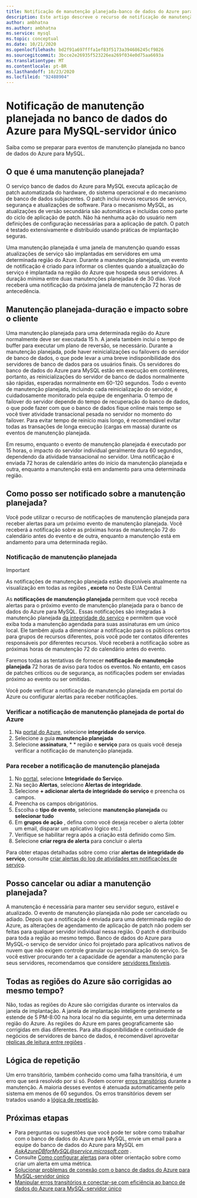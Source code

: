 ```yaml
---
title: Notificação de manutenção planejada-banco de dados do Azure para MySQL-servidor único
description: Este artigo descreve o recurso de notificação de manutenção planejada no banco de dados do Azure para MySQL-servidor único
author: ambhatna
ms.author: ambhatna
ms.service: mysql
ms.topic: conceptual
ms.date: 10/21/2020
ms.openlocfilehash: bd2f91a697fffa1ef83f5173a394686245cf9826
ms.sourcegitcommit: 3bcce2e26935f523226ea269f034e0d75aa6693a
ms.translationtype: MT
ms.contentlocale: pt-BR
ms.lasthandoff: 10/23/2020
ms.locfileid: "92488904"
---
```

# <a name="planned-maintenance-notification-in-azure-database-for-mysql---single-server"></a>Notificação de manutenção planejada no banco de dados do Azure para MySQL-servidor único

Saiba como se preparar para eventos de manutenção planejada no banco de dados do Azure para MySQL.

## <a name="what-is-a-planned-maintenance"></a>O que é uma manutenção planejada?

O serviço banco de dados do Azure para MySQL executa aplicação de patch automatizada do hardware, do sistema operacional e do mecanismo de banco de dados subjacentes. O patch inclui novos recursos de serviço, segurança e atualizações de software. Para o mecanismo MySQL, as atualizações de versão secundária são automáticas e incluídas como parte do ciclo de aplicação de patch. Não há nenhuma ação do usuário nem definições de configuração necessárias para a aplicação de patch. O patch é testado extensivamente e distribuído usando práticas de implantação seguras.

Uma manutenção planejada é uma janela de manutenção quando essas atualizações de serviço são implantadas em servidores em uma determinada região do Azure. Durante a manutenção planejada, um evento de notificação é criado para informar os clientes quando a atualização do serviço é implantada na região do Azure que hospeda seus servidores. A duração mínima entre duas manutenções planejadas é de 30 dias. Você receberá uma notificação da próxima janela de manutenção 72 horas de antecedência.

## <a name="planned-maintenance---duration-and-customer-impact"></a>Manutenção planejada-duração e impacto sobre o cliente

Uma manutenção planejada para uma determinada região do Azure normalmente deve ser executada 15 h. A janela também inclui o tempo de buffer para executar um plano de reversão, se necessário. Durante a manutenção planejada, pode haver reinicializações ou failovers do servidor de banco de dados, o que pode levar a uma breve indisponibilidade dos servidores de banco de dados para os usuários finais. Os servidores do banco de dados do Azure para MySQL estão em execução em contêineres, portanto, as reinicializações do servidor de banco de dados normalmente são rápidas, esperadas normalmente em 60-120 segundos. Todo o evento de manutenção planejada, incluindo cada reinicialização do servidor, é cuidadosamente monitorado pela equipe de engenharia. O tempo de failover do servidor depende do tempo de recuperação do banco de dados, o que pode fazer com que o banco de dados fique online mais tempo se você tiver atividade transacional pesada no servidor no momento do failover. Para evitar tempo de reinício mais longo, é recomendável evitar todas as transações de longa execução (cargas em massa) durante os eventos de manutenção planejada.

Em resumo, enquanto o evento de manutenção planejada é executado por 15 horas, o impacto do servidor individual geralmente dura 60 segundos, dependendo da atividade transacional no servidor. Uma notificação é enviada 72 horas de calendário antes do início da manutenção planejada e outra, enquanto a manutenção está em andamento para uma determinada região.

## <a name="how-can-i-get-notified-of-planned-maintenance"></a>Como posso ser notificado sobre a manutenção planejada?

Você pode utilizar o recurso de notificações de manutenção planejada para receber alertas para um próximo evento de manutenção planejada. Você receberá a notificação sobre as próximas horas de manutenção 72 do calendário antes do evento e de outra, enquanto a manutenção está em andamento para uma determinada região.

### <a name="planned-maintenance-notification"></a>Notificação de manutenção planejada

> [!IMPORTANT]
> As notificações de manutenção planejada estão disponíveis atualmente na visualização em todas as regiões **, exceto** no Oeste EUA Central

As **notificações de manutenção planejada** permitem que você receba alertas para o próximo evento de manutenção planejada para o banco de dados do Azure para MySQL. Essas notificações são integradas à manutenção planejada [da integridade do serviço](../service-health/overview.md) e permitem que você exiba toda a manutenção agendada para suas assinaturas em um único local. Ele também ajuda a dimensionar a notificação para os públicos certos para grupos de recursos diferentes, pois você pode ter contatos diferentes responsáveis por diferentes recursos. Você receberá a notificação sobre as próximas horas de manutenção 72 do calendário antes do evento.

Faremos todas as tentativas de fornecer **notificação de manutenção planejada** 72 horas de aviso para todos os eventos. No entanto, em casos de patches críticos ou de segurança, as notificações podem ser enviadas próximo ao evento ou ser omitidas.

Você pode verificar a notificação de manutenção planejada em portal do Azure ou configurar alertas para receber notificações. 

### <a name="check-planned-maintenance-notification-from-azure-portal"></a>Verificar a notificação de manutenção planejada de portal do Azure

1. Na [portal do Azure](https://portal.azure.com), selecione **integridade do serviço**.
2. Selecione a guia **manutenção planejada**
3. Selecione **assinatura**, * * região e **serviço** para os quais você deseja verificar a notificação de manutenção planejada. 
   
### <a name="to-receive-planned-maintenance-notification"></a>Para receber a notificação de manutenção planejada

1. No [portal](https://portal.azure.com), selecione **Integridade do Serviço**.
2. Na seção **Alertas**, selecione **Alertas de integridade**.
3. Selecione **+ adicionar alerta de integridade do serviço** e preencha os campos.
4. Preencha os campos obrigatórios. 
5. Escolha o **tipo de evento**, selecione **manutenção planejada** ou **selecionar tudo**
6. Em **grupos de ação** , defina como você deseja receber o alerta (obter um email, disparar um aplicativo lógico etc.)  
7. Verifique se habilitar regra após a criação está definido como Sim.
8. Selecione **criar regra de alerta** para concluir o alerta

Para obter etapas detalhadas sobre como criar **alertas de integridade do serviço**, consulte [criar alertas do log de atividades em notificações de serviço](../service-health/alerts-activity-log-service-notifications.md).

## <a name="can-i-cancel-or-postpone-planned-maintenance"></a>Posso cancelar ou adiar a manutenção planejada?

A manutenção é necessária para manter seu servidor seguro, estável e atualizado. O evento de manutenção planejada não pode ser cancelado ou adiado. Depois que a notificação é enviada para uma determinada região do Azure, as alterações de agendamento de aplicação de patch não podem ser feitas para qualquer servidor individual nessa região. O patch é distribuído para toda a região ao mesmo tempo. Banco de dados do Azure para MySQL-o serviço de servidor único foi projetado para aplicativos nativos de nuvem que não exigem controle granular ou personalização do serviço. Se você estiver procurando ter a capacidade de agendar a manutenção para seus servidores, recomendamos que considere [servidores flexíveis](./flexible-server/overview.md).

## <a name="are-all-the-azure-regions-patched-at-the-same-time"></a>Todas as regiões do Azure são corrigidas ao mesmo tempo?

Não, todas as regiões do Azure são corrigidas durante os intervalos da janela de implantação. A janela de implantação inteligente geralmente se estende de 5 PM-8:00 na hora local no dia seguinte, em uma determinada região do Azure. As regiões do Azure em pares geograficamente são corrigidas em dias diferentes. Para alta disponibilidade e continuidade de negócios de servidores de banco de dados, é recomendável aproveitar [réplicas de leitura entre regiões](./concepts-read-replicas.md#cross-region-replication) .

## <a name="retry-logic"></a>Lógica de repetição

Um erro transitório, também conhecido como uma falha transitória, é um erro que será resolvido por si só. Podem ocorrer [erros transitórios](./concepts-connectivity.md#transient-errors) durante a manutenção. A maioria desses eventos é atenuada automaticamente pelo sistema em menos de 60 segundos. Os erros transitórios devem ser tratados usando a [lógica de repetição](./concepts-connectivity.md#handling-transient-errors).


## <a name="next-steps"></a>Próximas etapas

- Para perguntas ou sugestões que você pode ter sobre como trabalhar com o banco de dados do Azure para MySQL, envie um email para a equipe do banco de dados do Azure para MySQL em *AskAzureDBforMySQL@service.microsoft.com* .
- Consulte [Como configurar alertas](howto-alert-on-metric.md) para obter orientação sobre como criar um alerta em uma métrica.
- [Solucionar problemas de conexão com o banco de dados do Azure para MySQL-servidor único](howto-troubleshoot-common-connection-issues.md)
- [Manipular erros transitórios e conectar-se com eficiência ao banco de dados do Azure para MySQL-servidor único](concepts-connectivity.md)

